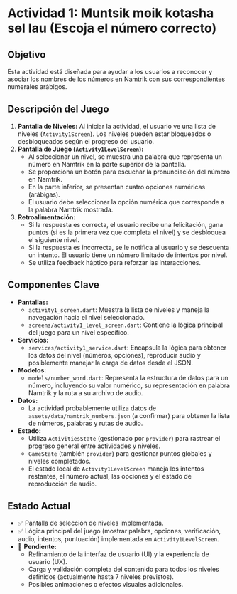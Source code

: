 # Actividad 1: Muntsik mөik kөtasha sөl lau (Escoja el número correcto)

## Objetivo

Esta actividad está diseñada para ayudar a los usuarios a reconocer y asociar los nombres de los números en Namtrik con sus correspondientes numerales arábigos.

## Descripción del Juego

1.  **Pantalla de Niveles:** Al iniciar la actividad, el usuario ve una lista de niveles (`Activity1Screen`). Los niveles pueden estar bloqueados o desbloqueados según el progreso del usuario.
2.  **Pantalla de Juego (`Activity1LevelScreen`):**
    *   Al seleccionar un nivel, se muestra una palabra que representa un número en Namtrik en la parte superior de la pantalla.
    *   Se proporciona un botón para escuchar la pronunciación del número en Namtrik.
    *   En la parte inferior, se presentan cuatro opciones numéricas (arábigas).
    *   El usuario debe seleccionar la opción numérica que corresponde a la palabra Namtrik mostrada.
3.  **Retroalimentación:**
    *   Si la respuesta es correcta, el usuario recibe una felicitación, gana puntos (si es la primera vez que completa el nivel) y se desbloquea el siguiente nivel.
    *   Si la respuesta es incorrecta, se le notifica al usuario y se descuenta un intento. El usuario tiene un número limitado de intentos por nivel.
    *   Se utiliza feedback háptico para reforzar las interacciones.

## Componentes Clave

*   **Pantallas:**
    *   `activity1_screen.dart`: Muestra la lista de niveles y maneja la navegación hacia el nivel seleccionado.
    *   `screens/activity1_level_screen.dart`: Contiene la lógica principal del juego para un nivel específico.
*   **Servicios:**
    *   `services/activity1_service.dart`: Encapsula la lógica para obtener los datos del nivel (números, opciones), reproducir audio y posiblemente manejar la carga de datos desde el JSON.
*   **Modelos:**
    *   `models/number_word.dart`: Representa la estructura de datos para un número, incluyendo su valor numérico, su representación en palabra Namtrik y la ruta a su archivo de audio.
*   **Datos:**
    *   La actividad probablemente utiliza datos de `assets/data/namtrik_numbers.json` (a confirmar) para obtener la lista de números, palabras y rutas de audio.
*   **Estado:**
    *   Utiliza `ActivitiesState` (gestionado por `provider`) para rastrear el progreso general entre actividades y niveles.
    *   `GameState` (también `provider`) para gestionar puntos globales y niveles completados.
    *   El estado local de `Activity1LevelScreen` maneja los intentos restantes, el número actual, las opciones y el estado de reproducción de audio.

## Estado Actual

*   ✅ Pantalla de selección de niveles implementada.
*   ✅ Lógica principal del juego (mostrar palabra, opciones, verificación, audio, intentos, puntuación) implementada en `Activity1LevelScreen`.
*   🔄 **Pendiente:**
    *   Refinamiento de la interfaz de usuario (UI) y la experiencia de usuario (UX).
    *   Carga y validación completa del contenido para todos los niveles definidos (actualmente hasta 7 niveles previstos).
    *   Posibles animaciones o efectos visuales adicionales.
